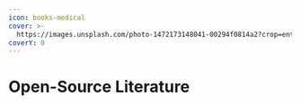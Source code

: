 ```yaml
---
icon: books-medical
cover: >-
  https://images.unsplash.com/photo-1472173148041-00294f0814a2?crop=entropy&cs=srgb&fm=jpg&ixid=M3wxOTcwMjR8MHwxfHNlYXJjaHwzfHxCaWJsaW9ncmFwaHl8ZW58MHx8fHwxNzQxNDU1NDI5fDA&ixlib=rb-4.0.3&q=85
coverY: 0
---
```


# Open-Source Literature

